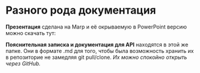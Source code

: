 # Разного рода документация

**Презентация** сделана на Marp и её окрываемую в PowerPoint 
версию можно скачать тут: 

**Пояснительная записка и документация для API** находятся в 
этой же папке. Они в формате .md для того, чтобы была возможность 
хранить их в репозиторие не замедляя git pull/clone.
*Их можно спокойно открыть через GitHub.*